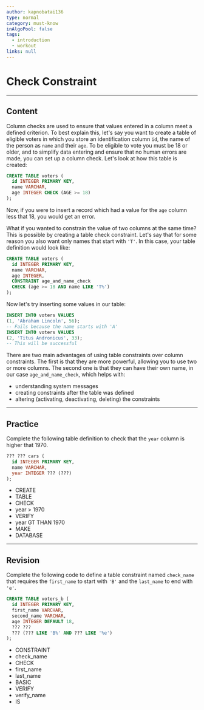 ```yaml
---
author: kapnobatai136
type: normal
category: must-know
inAlgoPool: false
tags:
  - introduction
  - workout
links: null
---
```


# Check Constraint


---

## Content

Column checks are used to ensure that values entered in a column meet a defined criterion. To best explain this, let's say you want to create a table of eligible voters in which you store an identification column `id`, the name of the person as `name` and their `age`. To be eligible to vote you must be 18 or older, and to simplify data entering and ensure that no human errors are made, you can set up a column check. Let's look at how this table is created:

```sql
CREATE TABLE voters (
  id INTEGER PRIMARY KEY,
  name VARCHAR,
  age INTEGER CHECK (AGE >= 18)
);
```

Now, if you were to insert a record which had a value for the `age` column less that 18, you would get an error. 

What if you wanted to constrain the value of two columns at the same time? This is possible by creating a table check constraint. Let's say that for some reason you also want only names that start with `'T'`. In this case, your table definition would look like:

```sql
CREATE TABLE voters (
  id INTEGER PRIMARY KEY,
  name VARCHAR,
  age INTEGER,
  CONSTRAINT age_and_name_check 
  CHECK (age >= 18 AND name LIKE 'T%')
);
```

Now let's try inserting some values in our table:

```sql
INSERT INTO voters VALUES 
(1, 'Abraham Lincoln', 56);
-- Fails because the name starts with 'A'
INSERT INTO voters VALUES 
(2, 'Titus Andronicus', 33);
-- This will be successful
```

There are two main advantages of using table constraints over column constraints. The first is that they are more powerful, allowing you to use two or more columns. The second one is that they can have their own name, in our case `age_and_name_check`, which helps with:

- understanding system messages
- creating constraints after the table was defined
- altering (activating, deactivating, deleting) the constraints


---

## Practice

Complete the following table definition to check that the `year` column is higher that 1970.

```sql
??? ??? cars (
  id INTEGER PRIMARY KEY,
  name VARCHAR,
  year INTEGER ??? (???)
);
```

- CREATE
- TABLE
- CHECK
- year > 1970
- VERIFY
- year GT THAN 1970
- MAKE
- DATABASE


---

## Revision

Complete the following code to define a table constraint named `check_name` that requires the `first_name` to start with `'B'` and the `last_name` to end with `'e'`.

```sql
CREATE TABLE voters_b (
  id INTEGER PRIMARY KEY,
  first_name VARCHAR,
  second_name VARCHAR,
  age INTEGER DEFAULT 18,
  ??? ??? 
  ??? (??? LIKE 'B%' AND ??? LIKE '%e')
);
```

- CONSTRAINT
- check_name
- CHECK
- first_name
- last_name
- BASIC
- VERIFY
- verify_name
- IS
